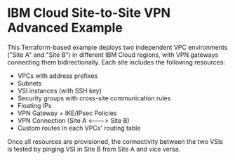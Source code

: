 # IBM Cloud Site-to-Site VPN Advanced Example

This Terraform-based example deploys two independent VPC environments ("Site A" and "Site B") in different IBM Cloud regions, with VPN gateways connecting them bidirectionally. Each site includes the following resources:

- VPCs with address prefixes
- Subnets
- VSI instances (with SSH key)
- Security groups with cross-site communication rules
- Floating IPs
- VPN Gateway + IKE/IPsec Policies
- VPN Connection (Site A <---> Site B)
- Custom routes in each VPCs' routing table

Once all resources are provisioned, the connectivity between the two VSIs is tested by pinging VSI in Site B from Site A and vice versa.

